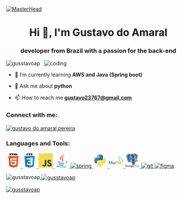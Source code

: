 [![MasterHead](https://github.com/user-attachments/assets/3d3912a2-9d6b-4a78-b72b-884012073db0)](www.linkedin.com/in/gustavo-do-amaral-pereira)

<h1 align="center">Hi 👋, I'm Gustavo do Amaral</h1>
<h3 align="center">developer from Brazil with a passion for the back-end</h3>
<img align="right" alt="coding" width="400" src="https://github.com/user-attachments/assets/e100c63d-7a42-4a3c-969c-31aba3de00d0">

<p align="left"> <img src="https://komarev.com/ghpvc/?username=gusstavoap&label=Profile%20views&color=0e75b6&style=flat" alt="gusstavoap" /> </p>

- 🌱 I’m currently learning **AWS and Java (Spring boot)**

- 💬 Ask me about **python**

- 📫 How to reach me **gustavo23767@gmail.com**

<h3 align="left">Connect with me:</h3>
<p align="left">
<a href="https://linkedin.com/in/gustavo do amaral pereira" target="blank"><img align="center" src="https://raw.githubusercontent.com/rahuldkjain/github-profile-readme-generator/master/src/images/icons/Social/linked-in-alt.svg" alt="gustavo do amaral pereira" height="30" width="40" /></a>
</p>

<h3 align="left">Languages and Tools:</h3>
<p align="left">
  <a href="https://www.w3.org/html/" target="_blank" rel="noreferrer">
    <img src="https://raw.githubusercontent.com/devicons/devicon/master/icons/html5/html5-original-wordmark.svg" alt="html5" width="40" height="40"/>
  </a>
  <a href="https://www.w3schools.com/css/" target="_blank" rel="noreferrer">
    <img src="https://raw.githubusercontent.com/devicons/devicon/master/icons/css3/css3-original-wordmark.svg" alt="css3" width="40" height="40"/>
  </a>
  <a href="https://developer.mozilla.org/en-US/docs/Web/JavaScript" target="_blank" rel="noreferrer">
    <img src="https://raw.githubusercontent.com/devicons/devicon/master/icons/javascript/javascript-original.svg" alt="javascript" width="40" height="40"/>
  </a>
  <a href="https://www.java.com" target="_blank" rel="noreferrer">
    <img src="https://raw.githubusercontent.com/devicons/devicon/master/icons/java/java-original.svg" alt="java" width="40" height="40"/>
  </a>
  <a href="https://spring.io/" target="_blank" rel="noreferrer">
    <img src="https://www.vectorlogo.zone/logos/springio/springio-icon.svg" alt="spring" width="40" height="40"/>
  </a>
  <a href="https://www.python.org" target="_blank" rel="noreferrer">
    <img src="https://raw.githubusercontent.com/devicons/devicon/master/icons/python/python-original.svg" alt="python" width="40" height="40"/>
  </a>
  <a href="https://www.mysql.com/" target="_blank" rel="noreferrer">
    <img src="https://raw.githubusercontent.com/devicons/devicon/master/icons/mysql/mysql-original-wordmark.svg" alt="mysql" width="40" height="40"/>
  </a>
  <a href="https://www.postgresql.org" target="_blank" rel="noreferrer">
    <img src="https://raw.githubusercontent.com/devicons/devicon/master/icons/postgresql/postgresql-original-wordmark.svg" alt="postgresql" width="40" height="40"/>
  </a>
  <a href="https://git-scm.com/" target="_blank" rel="noreferrer">
    <img src="https://www.vectorlogo.zone/logos/git-scm/git-scm-icon.svg" alt="git" width="40" height="40"/>
  </a>
  <a href="https://www.figma.com/" target="_blank" rel="noreferrer">
    <img src="https://www.vectorlogo.zone/logos/figma/figma-icon.svg" alt="figma" width="40" height="40"/>
  </a>
  <a href="https://www.cprogramming.com/" target="_blank" rel="noreferrer">


<p><img align="left" src="https://github-readme-stats.vercel.app/api/top-langs?username=gusstavoap&show_icons=true&locale=en&layout=compact" alt="gusstavoap" /></p>
<p>&nbsp;<img align="center" src="https://github-readme-stats.vercel.app/api?username=gusstavoap&show_icons=true&locale=en" alt="gusstavoap" /></p>
<p><img align="center" src="https://github-readme-streak-stats.herokuapp.com/?user=gusstavoap&" alt="gusstavoap" /></p>
